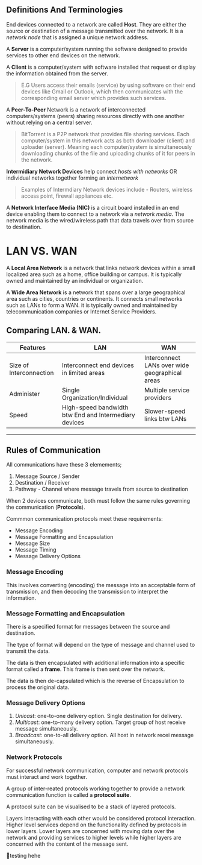 ## Definitions And Terminologies

End devices connected to a network are called **Host**. They are either the source or destination of a message transmitted over the network. It is a _network node_ that is assigned a unique network address.

A **Server** is a computer/system running the software designed to provide services to other end devices on the network.

A **Client** is a computer/system with software installed that request or display the information obtained from the server.

> E.G Users access their emails (service) by using software on their end devices like Gmail or Outlook, which then communicates with the corresponding email server which provides such services.

A **Peer-To-Peer** Network is a network of interconnected computers/systems (peers) sharing resources directly with one another without relying on a central server.

> BitTorrent is a P2P network that provides file sharing services. Each computer/system in this network acts as both downloader (client) and uploader (server). Meaning each computer/system is simultaneously downloading chunks of the file and uploading chunks of it for peers in the network.

**Intermidiary Network Devices** help connect *hosts with networks* OR individual networks together forming an *internetwork*

> Examples of Intermdiary Network devices include - Routers, wireless access point, firewall appliances etc.

A **Network Interface Media (NIC)** is a circuit board installed in an end device enabling them to connect to a network via a *network media*. The network media is the wired/wireless path that data travels over from source to destination.

# LAN VS. WAN

A **Local Area Network** is a network that links network devices within a small localized area such as a home, office building or campus. It is typically owned and maintained by an individual or organization.

A **Wide Area Network** is a network that spans over a large geographical area such as cities, countries or continents. It connects small networks such as LANs to form a WAN. it is typically owned and maintained by telecommunication companies or Internet Service Providers.

## Comparing LAN. & WAN.

|Features | LAN | WAN |
|---------|-----|-----|
|Size of Interconnection| Interconnect end devices in limited areas | Interconnect LANs over wide geographical areas
|Administer| Single Organization/Individual| Multiple service providers|
|Speed|High-speed bandwidth btw End and Intermediary devices|Slower-speed links btw LANs|
---

## Rules of Communication

All communications have these 3 elemements;
1. Message Source / Sender
2. Destination / Receiver
3. Pathway - Channel where message travels from source to destination

When 2 devices communicate, both must follow the same rules governing the communication (**Protocols**).

Commmon communication protocols meet these requirements:
* Message Encoding
* Message Formatting and Encapsulation
* Message Size
* Message Timing
* Message Delivery Options

### Message Encoding
This involves converting (encoding) the message into an acceptable form of transmission, and then decoding the transmission to interpret the information.

### Message Formatting and Encapsulation
There is a specified format for messages between the source and destination.

The type of format will depend on the type of message and channel used to transmit the data.

The data is then encapsulated with additional information into a specific format called a **frame**. This frame is then sent over the network.

The data is then de-capsulated which is the reverse of Encapsulation to process the original data.

### Message Delivery Options
1. *Unicast*: one-to-one delivery option. Single destination for delivery.
2. *Multicast*: one-to-many delivery option. Target group of host receive message simultaneously.
3. *Broadcast*: one-to-all delivery option. All host in network recei message simultaneously.

### Network Protocols 
For successful network communication, computer and network protocols must interact and work together. 

A group of inter-reated protocols working together to provide a network communication function is called a **protocol suite**.

A protocol suite can be visualised to be a stack of layered protocols.

Layers interacting with each other would be considered protocol interaction. Higher level services depend on the functionality defined by protocols in lower layers. Lower layers are concerned with moving data over the network and providing services to higher levels while higher layers are concerned with the content of the message sent.

💩testing hehe







